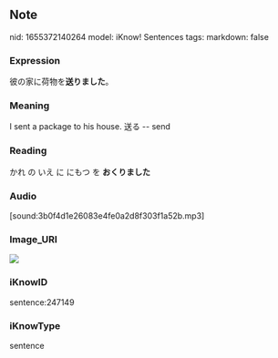 ## Note
nid: 1655372140264
model: iKnow! Sentences
tags: 
markdown: false

### Expression
彼の家に荷物を<b>送りました</b>。

### Meaning
I sent a package to his house.
送る -- send

### Reading
かれ の いえ に にもつ を <b>おくりました</b>

### Audio
[sound:3b0f4d1e26083e4fe0a2d8f303f1a52b.mp3]

### Image_URI
<img src="6568e4c09ffd1f7a524686ccfbae76f2.jpg">

### iKnowID
sentence:247149

### iKnowType
sentence
